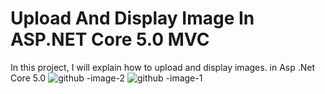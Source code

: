 # Upload And Display Image In ASP.NET Core 5.0 MVC

In this project, I will explain how to upload and display images. in Asp .Net Core 5.0
![github -image-2](https://user-images.githubusercontent.com/67828030/133816149-a306e957-dd43-499f-87f6-01f324f498ac.jpg)
![github -image-1](https://user-images.githubusercontent.com/67828030/133816154-665eb3ab-88f0-4f15-b6a1-32481251f3c3.jpg)

